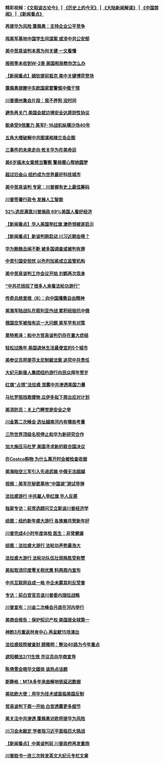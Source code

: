 #### 精彩视频：[《文昭谈古论今》](http://45.76.195.252/wenzhao) | [《历史上的今天》](http://45.76.195.252/today-in-history) | [《大陆新闻解读》](http://45.76.195.252/ntdtv-comedy) | [《中国禁闻》](http://45.76.195.252/ntdtv-news) | [《新闻看点》](http://45.76.195.252/news-insight) 

 #### [再提华为风险 蓬佩奥：支持企业公平竞争](../pages/nsc412/n11040198.md?t=02121831) 

#### [闯美军基地中国学生间谍案 或涉中共公安部](../pages/nsc412/n11040083.md?t=02121831) 

#### [美中贸易谈判本周为何关键 一文看懂](../pages/nsc412/n11040025.md?t=02121831) 

#### [报税季未收到W-2表 美国税局教你怎么办](../pages/nsc412/n11040031.md?t=02121831) 

#### [【新闻看点】姆钦提前抵京 美中关键博弈登场](../pages/nsc412/n11040007.md?t=02121831) 

#### [蓬佩奥提醒中东欧国家要警惕中俄干预](../pages/nsc412/n11039745.md?t=02121831) 

#### [川普德州集会片段：我不养狗 没时间](../pages/nsc412/n11039218.md?t=02121831) 

#### [避免再关门 美国会就边境安全达原则性协议](../pages/nsc412/n11039556.md?t=02121831) 

#### [能承受9倍重力 美军F-16战机纵横沙场40年](../pages/nsc412/n11039432.md?t=02121831) 

#### [五角大楼破解中共图谋格陵兰岛企图](../pages/nsc412/n11038368.md?t=02121831) 

#### [三事件的未来走向 攸关华为在美命运](../pages/nsc412/n11038473.md?t=02121831) 

#### [美6岁癌末女童想当警察 警局暖心帮她圆梦](../pages/nsc412/n11039117.md?t=02121831) 

#### [超过旧金山 纽约成为世界最好科技城市](../pages/nsc412/n11038537.md?t=02121831) 

#### [美中贸易谈判 专家：川普握有史上最佳筹码](../pages/nsc412/n11038534.md?t=02121831) 

#### [川普签署行政令 发展人工智能](../pages/nsc412/n11038189.md?t=02121831) 

#### [52%选民满意川普施政 69%美国人看好经济](../pages/nsc412/n11038428.md?t=02121831) 

#### [【新闻看点】华人美国举红旗 澳侨领被逐启示](../pages/nsc412/n11038210.md?t=02121831) 

#### [【新闻看点】新谈判刚启动 川习近期会晤？](../pages/nsc412/n11037934.md?t=02121831) 

#### [华为贿赂丑闻不断 被多国调查或被判有罪](../pages/nsc412/n11038028.md?t=02121831) 

#### [中资引国安担忧 以色列加紧成立监管机构](../pages/nsc412/n11037999.md?t=02121831) 

#### [美中贸易谈判工作会议开始 刘鹤再次现身](../pages/nsc412/n11037952.md?t=02121831) 

#### [“中共花钱招了很多人来看法轮功游行”](../pages/nsc412/n11035086.md?t=02121831) 

#### [传奇总统里根（8）：向中国播撒自由精神](../pages/nsc412/n11031942.md?t=02121831) 

#### [美海军陆战队在叙利亚作战 累积经验抗中俄](../pages/nsc412/n11037435.md?t=02121831) 

#### [俄国空军被指有这一大问题 美军早有对策](../pages/nsc412/n11036963.md?t=02121831) 

#### [莱特希泽：和中方贸易谈判仍存在重大症结](../pages/nsc412/n11036185.md?t=02121831) 

#### [轻松过晚年 美国退休生活最便宜的5个城市](../pages/nsc412/n11029797.md?t=02121831) 

#### [美参议员将提芬太尼制裁法案 追究中共责任](../pages/nsc412/n11036127.md?t=02121831) 

#### [大纪元新唐人集团纽约游行向民众拜年贺岁](../pages/nsc412/n11036091.md?t=02121831) 

#### [红旗“占领”法拉盛 泄露中共渗透美国力量](../pages/nsc412/n11035177.md?t=02121831) 

#### [马杜罗阻挡救援物 瓜伊多拟下周出应对计划](../pages/nsc412/n11035966.md?t=02121831) 

#### [美消防员：关上门睡觉是安全之举](../pages/nsc412/n11035932.md?t=02121831) 

#### [川金第二次峰会 选址越南河内有哪些考量](../pages/nsc412/n11034808.md?t=02121831) 

#### [三所世界顶级名校停止和华为新研究合作](../pages/nsc412/n11034829.md?t=02121831) 

#### [加大施压马杜罗 美国寻求新的联合国决议](../pages/nsc412/n11035619.md?t=02121831) 

#### [在Costco购物 为什么离开时会被检查收据](../pages/nsc412/n11029636.md?t=02121831) 

#### [美海陆空三军引入先进武器 中俄无法超越](../pages/nsc412/n11019720.md?t=02121831) 

#### [视频：美军在秘密基地“中国湖”测试导弹](../pages/nsc412/n11035439.md?t=02121831) 

#### [法拉盛游行 中共雇人举红旗 华人反感](../pages/nsc412/n11035206.md?t=02121831) 

#### [独家专访：前竞选顾问艾立斯谈川普经济学](../pages/nsc412/n11034992.md?t=02121831) 

#### [组图：纽约新年盛大游行 各族裔共贺新年好](../pages/nsc412/n11034920.md?t=02121831) 

#### [川普完成4小时年度体检 医生：非常健康](../pages/nsc412/n11034715.md?t=02121831) 

#### [组图：法拉盛大游行 法轮功声势最浩大](../pages/nsc412/n11034814.md?t=02121831) 

#### [法拉盛大游行 法轮功队伍壮观殊胜受称赞](../pages/nsc412/n11034852.md?t=02121831) 

#### [美拟取消印度零关税优惠 料两周内宣布](../pages/nsc412/n11034785.md?t=02121831) 

#### [中共互联网自成一格 中企未蒙其利反受害](../pages/nsc412/n11034725.md?t=02121831) 

#### [专访：前白宫官员谈川普委内瑞拉战略](../pages/nsc412/n11032742.md?t=02121831) 

#### [川普宣布：川金二次峰会月底在河内举行](../pages/nsc412/n11034200.md?t=02121831) 

#### [美商会报告：保护知识产权 美国居全球第一](../pages/nsc412/n11033507.md?t=02121831) 

#### [神韵3月重返林肯中心 再呈献15场演出](../pages/nsc412/n11033703.md?t=02121831) 

#### [法拉盛妓院被查封 顾雅明：整治40路为今年重点](../pages/nsc412/n11033697.md?t=02121831) 

#### [遮阳棚法2/11生效 市议员向华商宣导](../pages/nsc412/n11033711.md?t=02121831) 

#### [陈倩雯会晤华文媒体 谈热点话题](../pages/nsc412/n11033718.md?t=02121831) 

#### [斯静格：MTA多年来曲解地铁延迟数据](../pages/nsc412/n11033725.md?t=02121831) 

#### [美驻欧大使：用华为技术或面临美国反制](../pages/nsc412/n11033036.md?t=02121831) 

#### [贸易谈判下周一开始 白宫透露更多细节](../pages/nsc412/n11033359.md?t=02121831) 

#### [美关注中共渗透 蓬佩奥访欧将提华为风险](../pages/nsc412/n11032871.md?t=02121831) 

#### [川习会未敲定 学者指习近平面临巨大挑战](../pages/nsc412/n11032752.md?t=02121831) 

#### [【新闻看点】中美谈判前 川普政府再发重炮](../pages/nsc412/n11032676.md?t=02121831) 

#### [川普脸书一连三次转发英文大纪元专栏文章](../pages/nsc412/n11032874.md?t=02121831) 


